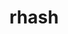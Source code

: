 ---
title: "rhash"
layout: cache
categories: [package, develop]
meta: {"compilers": ["gcc@11.1.0"], "num_specs": 8, "num_specs_by_stack": {"data-vis-sdk": 8, "root": 8}, "oss": ["ubuntu20.04"], "platforms": ["linux"], "stacks": ["data-vis-sdk", "root"], "targets": ["x86_64_v3"], "versions": ["1.4.2"]}
spec_details: [{"compiler": "gcc@11.1.0", "hash": "36biweovj7wwsvlzp76r2eag6xnggk2k", "os": "ubuntu20.04", "platform": "linux", "size": "-", "stacks": ["data-vis-sdk", "root"], "target": "x86_64_v3", "variants": ["build_system=makefile", "patches:=093518c,3fbfe46"], "versions": ["1.4.2"]}, {"compiler": "gcc@11.1.0", "hash": "4v3yqjjb2fhf66kmh53gvwh6sy2bxfpa", "os": "ubuntu20.04", "platform": "linux", "size": "-", "stacks": ["data-vis-sdk", "root"], "target": "x86_64_v3", "variants": ["build_system=makefile", "patches:=093518c,3fbfe46"], "versions": ["1.4.2"]}, {"compiler": "gcc@11.1.0", "hash": "aluilncyvsdhisgmqauap2zds57ngccx", "os": "ubuntu20.04", "platform": "linux", "size": "-", "stacks": ["data-vis-sdk", "root"], "target": "x86_64_v3", "variants": ["build_system=makefile", "patches:=093518c,3fbfe46"], "versions": ["1.4.2"]}, {"compiler": "gcc@11.1.0", "hash": "bmzm6fd25dqhuhwo2tcuwbwjlpv7uu6u", "os": "ubuntu20.04", "platform": "linux", "size": "-", "stacks": ["data-vis-sdk", "root"], "target": "x86_64_v3", "variants": ["build_system=makefile", "patches:=093518c,3fbfe46"], "versions": ["1.4.2"]}, {"compiler": "gcc@11.1.0", "hash": "frcng4jxeojgt5qc4k2whhm447qpmquh", "os": "ubuntu20.04", "platform": "linux", "size": "-", "stacks": ["data-vis-sdk", "root"], "target": "x86_64_v3", "variants": ["build_system=makefile", "patches:=093518c,3fbfe46"], "versions": ["1.4.2"]}, {"compiler": "gcc@11.1.0", "hash": "i2ol3yaq4ik4u4u6awkwbjclqzzmzksu", "os": "ubuntu20.04", "platform": "linux", "size": "-", "stacks": ["data-vis-sdk", "root"], "target": "x86_64_v3", "variants": ["build_system=makefile", "patches:=093518c,3fbfe46"], "versions": ["1.4.2"]}, {"compiler": "gcc@11.1.0", "hash": "wp5izymjt3eoszkxhdu4hf7ppcrvxpps", "os": "ubuntu20.04", "platform": "linux", "size": "-", "stacks": ["data-vis-sdk", "root"], "target": "x86_64_v3", "variants": ["build_system=makefile", "patches:=093518c,3fbfe46"], "versions": ["1.4.2"]}, {"compiler": "gcc@11.1.0", "hash": "xf4v3jrrduq2ivvlbniybbx5oqfy2in2", "os": "ubuntu20.04", "platform": "linux", "size": "-", "stacks": ["data-vis-sdk", "root"], "target": "x86_64_v3", "variants": ["build_system=makefile", "patches:=093518c,3fbfe46"], "versions": ["1.4.2"]}]
---